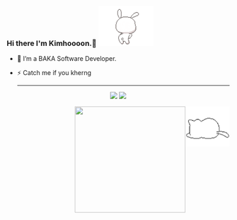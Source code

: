 ### Hi there I'm Kimhoooon.👋 <img height=90 src="https://github.com/kimkimhun3/Dark-Portfolio/blob/master/kim.gif"/>
- 🤔 I’m a BAKA Software Developer.
- ⚡ Catch me if you kherng

  ---
<!--
**kimkimhun3/kimkimhun3** is a ✨ _special_ ✨ repository because its `README.md` (this file) appears on your GitHub profile.

Here are some ideas to get you started:

- 🔭 I’m currently working on ...
- 🌱 I’m currently learning ...
- 👯 I’m looking to collaborate on ...
- 🤔 I’m looking for help with ...
- 💬 Ask me about ...
- 📫 How to reach me: ...
- 😄 Pronouns: ...
- ⚡ Fun fact: ...
- ⚡ Fun fact: ...
-->
<p align="center">
  <img height=175 src="https://github-readme-stats.vercel.app/api/top-langs/?username=kimkimhun3&layout=compact&langs_count=8&theme=transparent" />
  <img height=175 src="https://github-readme-stats.vercel.app/api?username=kimkimhun3&show_icons=true&theme=transparent"/>
 </p> 
<p> 
  <img src="https://raw.githubusercontent.com/kimkimhun3/Dark-Portfolio/master/%F0%9F%8C%99.gif"  align="right" width="100" height="90" />
</p>
<p> 
  <img src="https://i.pinimg.com/originals/4f/71/5c/4f715c1ee895dc6ab1628cadba352a34.gif"  align="right" width="250" height="240" />
</p>
